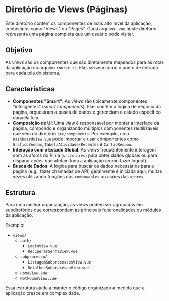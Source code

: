 # Diretório de Views (Páginas)

Este diretório contém os componentes de mais alto nível da aplicação, conhecidos como "Views" ou "Pages". Cada arquivo `.vue` neste diretório representa uma página completa que um usuário pode visitar.

## Objetivo

As _views_ são os componentes que são diretamente mapeados para as rotas da aplicação no arquivo `router.ts`. Elas servem como o ponto de entrada para cada tela do sistema.

## Características

- **Componentes "Smart"**: As _views_ são tipicamente componentes "inteligentes" (_smart components_). Elas contêm a lógica de negócio da página, orquestram a busca de dados e gerenciam o estado específico daquela tela.
- **Composição de UI**: Uma _view_ é responsável por montar a interface da página, compondo e organizando múltiplos componentes reutilizáveis que vêm do diretório `src/components`. Por exemplo, uma `DashboardView.vue` pode importar e usar componentes como `GraficoVendas`, `TabelaAtividadesRecentes` e `CartaoResumo`.
- **Interação com o Estado Global**: As _views_ frequentemente interagem com as _stores_ do Pinia (`src/stores`) para obter dados globais ou para disparar ações que afetam toda a aplicação (como fazer logout).
- **Busca de Dados**: A lógica para buscar os dados necessários para a página (e.g., fazer chamadas de API) geralmente é iniciada aqui, muitas vezes utilizando funções dos `composables` ou ações das `stores`.

## Estrutura

Para uma melhor organização, as _views_ podem ser agrupadas em subdiretórios que correspondem às principais funcionalidades ou módulos da aplicação.

Exemplo:
- `views/`
  - `auth/`
    - `LoginView.vue`
    - `RecuperarSenhaView.vue`
  - `subprocesso/`
    - `ListagemSubprocessosView.vue`
    - `DetalhesSubprocessoView.vue`
  - `HomeView.vue`
  - `NotFoundView.vue`

Essa estrutura ajuda a manter o código organizado à medida que a aplicação cresce em complexidade.